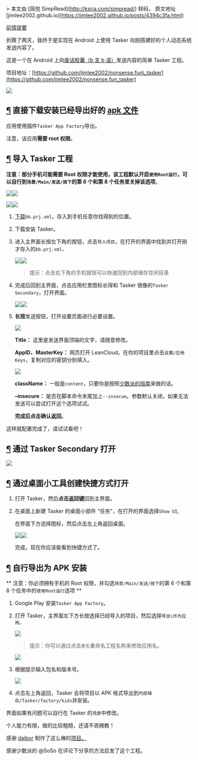 \> 本文由 \[简悦 SimpRead\](http://ksria.com/simpread/) 转码， 原文地址 \[jimlee2002.github.io\](https://jimlee2002.github.io/posts/4394c3fa.html)

[前情提要](https://jimlee2002.github.io/posts/2b426e0a.html)

折腾了两天，我终于是实现在 Android 上使用 Tasker 向刚搭建好的个人动态系统发送内容了。

这是一个在 Android 上向[废话胶囊（b 言 b 语）](https://github.com/daibor/nonsense.fun)发送内容的简单 Tasker 工程。

项目地址：[https://github.com/jimlee2002/nonsense.fun\_tasker](https://github.com/jimlee2002/nonsense.fun_tasker)

[![](https://i.loli.net/2020/04/22/Hy7kwJL8FDr6I5O.png)](https://i.loli.net/2020/04/22/Hy7kwJL8FDr6I5O.png)

[¶](#直接下载安装已经导出好的apk文件) 直接下载安装已经导出好的 [apk 文件](https://github.com/jimlee2002/nonsense.fun_tasker/releases)
---------------------------------------------------------------------------------------------------------

应用使用插件`Tasker App Factory`导出。

注意，该应用**需要 root 权限**。

[¶](#导入Tasker工程) 导入 Tasker 工程
-----------------------------

**注意：部分手机可能需要 Root 权限才能使用，该工程默认开启`使用Root运行`，可以自行到`场景/Main/发送/按下`的第 6 个和第 8 个任务里关掉该选项**。

[![](https://i.loli.net/2020/04/22/iaTO5gAQLjnufBZ.png)](https://i.loli.net/2020/04/22/iaTO5gAQLjnufBZ.png)[![](https://i.loli.net/2020/04/22/SIJivZ5L4Na9Cu3.png)](https://i.loli.net/2020/04/22/SIJivZ5L4Na9Cu3.png)

[![](https://i.loli.net/2020/04/24/c1R3x9HEzyQiTpN.png)](https://i.loli.net/2020/04/24/c1R3x9HEzyQiTpN.png)[![](https://i.loli.net/2020/04/22/7BoIjaJL9h6ilf1.png)](https://i.loli.net/2020/04/22/7BoIjaJL9h6ilf1.png)

1.  [下载](https://github.com/jimlee2002/nonsense.fun_tasker/releases)`bb.prj.xml`，存入到手机任意你找得到的位置。
    
2.  下载安装 Tasker。
    
3.  进入主界面长按左下角的按钮，点击`导入项目`，在打开的界面中找到并打开刚才存入的`bb.prj.xml。`
    
    [![](https://i.loli.net/2020/04/22/mpwnk2ZWvMc6uSU.png)](https://i.loli.net/2020/04/22/mpwnk2ZWvMc6uSU.png)[![](https://i.loli.net/2020/04/22/3Zc2KIWVfBzhiDM.png)](https://i.loli.net/2020/04/22/3Zc2KIWVfBzhiDM.png)
    
    > 提示：点击右下角的手机按钮可以快速回到内部储存空间目录
    
4.  完成后回到主界面，点击应用栏里图标长得和 Tasker 很像的`Tasker Secondary`，打开界面。
    
    [![](https://i.loli.net/2020/04/22/Gju9BY64UsWlvTw.png)](https://i.loli.net/2020/04/22/Gju9BY64UsWlvTw.png)[![](https://i.loli.net/2020/04/22/Hy7kwJL8FDr6I5O.png)](https://i.loli.net/2020/04/22/Hy7kwJL8FDr6I5O.png)
    
5.  **长按**发送按钮，打开设置页面进行必要设置。
    
    [![](https://i.loli.net/2020/04/22/YM5CJ6vb4OIdemy.png)](https://i.loli.net/2020/04/22/YM5CJ6vb4OIdemy.png)
    
    **Title：** 这里是发送界面顶端的文字，请随意修改。
    
    **AppID、MasterKey：** 网页打开 LeanCloud，在你的项目里点击`设置/应用Keys`，复制对应的密钥分别填入。
    
    [![](https://i.loli.net/2020/04/20/Kaxt5GOo3LRgMmy.png)](https://i.loli.net/2020/04/20/Kaxt5GOo3LRgMmy.png)
    
    **className：** 一般是`content`，只要你是按照[少数派的指南](https://sspai.com/post/60024)来做的话。
    
    **–insecure：** 是否在脚本命令末尾加上`--insecue`。参数默认关闭，如果无法发送可以尝试打开这个选项试试。
    
    **完成后点击确认返回**。
    

这样就配置完成了，请试试看吧！

[¶](#通过-Tasker-Secondary-打开) 通过 Tasker Secondary 打开
---------------------------------------------------

[![](https://i.loli.net/2020/04/22/Gju9BY64UsWlvTw.png)](https://i.loli.net/2020/04/22/Gju9BY64UsWlvTw.png)

[¶](#通过桌面小工具创建快捷方式打开) 通过桌面小工具创建快捷方式打开
-------------------------------------

1.  打开 Tasker，然后**点击返回键**回到主界面。
    
2.  在桌面上新建 Tasker 的桌面小部件 "任务"，在打开的界面选择`Show UI`,
    
    在界面下方选择图标，然后点击左上角返回桌面。
    
    [![](https://i.loli.net/2020/04/22/QWRPd7IKmV3oXYj.png)](https://i.loli.net/2020/04/22/QWRPd7IKmV3oXYj.png)[![](https://i.loli.net/2020/04/22/t5dlHRyUgDM7aKX.png)](https://i.loli.net/2020/04/22/t5dlHRyUgDM7aKX.png)
    
    完成，现在你应该能看到快捷方式了。
    

[¶](#自行导出为APK安装) 自行导出为 APK 安装
-----------------------------

\*\* 注意：你必须拥有手机的 Root 权限，并勾选`场景/Main/发送/按下`的第 6 个和第 8 个任务中的`使用Root运行`选项 \*\*

1.  Google Play 安装`Tasker App Factory`。
    
2.  打开 Tasker，主界面左下方长按选择已经导入的项目，然后选择`导出\作为应用。`
    
    [![](https://i.loli.net/2020/04/22/peARXFgoinvOJzx.png)](https://i.loli.net/2020/04/22/peARXFgoinvOJzx.png)
    
    > 提示：你可以通过点击`更名`重命名工程名称来修改应用名。
    
    [![](https://i.loli.net/2020/04/22/TZzLONjeHJviCp5.png)](https://i.loli.net/2020/04/22/TZzLONjeHJviCp5.png)
3.  根据提示输入包名和版本号。
    
    [![](https://i.loli.net/2020/04/22/Q7nXMpqxhB5o8a3.png)](https://i.loli.net/2020/04/22/Q7nXMpqxhB5o8a3.png)
4.  点击左上角返回，Tasker 会将项目以 APK 格式导出到`内部储存/Tasker/factory/kids`并安装。
    

界面如果有问题可以自行在 Tasker 的`场景`中修改。

个人能力有限，做的比较粗糙，还请不吝赐教！

感谢 [daibor](https://github.com/daibor) 制作了这么棒的[项目。](https://github.com/daibor/nonsense.fun)

感谢少数派的 @SoSo 在评论下分享的方法启发了这个工程。